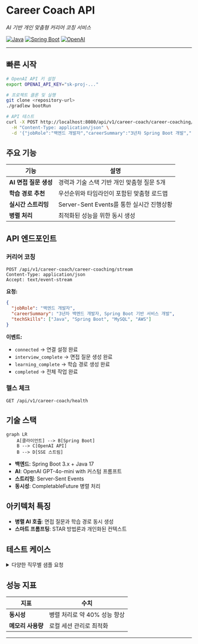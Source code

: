 # Career Coach API

*AI 기반 개인 맞춤형 커리어 코칭 서비스*



[![Java](https://img.shields.io/badge/Java-17-ED8B00?style=flat-square&logo=openjdk&logoColor=white)](https://openjdk.org/)
[![Spring Boot](https://img.shields.io/badge/Spring%20Boot-3.x-6DB33F?style=flat-square&logo=spring&logoColor=white)](https://spring.io/projects/spring-boot)
[![OpenAI](https://img.shields.io/badge/OpenAI-412991?style=flat-square&logo=openai&logoColor=white)](https://openai.com/)

---

## 빠른 시작

```bash
# OpenAI API 키 설정
export OPENAI_API_KEY="sk-proj-..."

# 프로젝트 클론 및 실행
git clone <repository-url>
./gradlew bootRun

# API 테스트
curl -X POST http://localhost:8080/api/v1/career-coach/career-coaching/stream \
  -H "Content-Type: application/json" \
  -d '{"jobRole":"백엔드 개발자","careerSummary":"3년차 Spring Boot 개발","techSkills":["Java","Spring Boot"]}'
```

## 주요 기능

| 기능 | 설명 |
|------|------|
| **AI 면접 질문 생성** | 경력과 기술 스택 기반 개인 맞춤형 질문 5개 |
| **학습 경로 추천** | 우선순위와 타임라인이 포함된 맞춤형 로드맵 |
| **실시간 스트리밍** | Server-Sent Events를 통한 실시간 진행상황 |
| **병렬 처리** | 최적화된 성능을 위한 동시 생성 |

## API 엔드포인트

### 커리어 코칭
```http
POST /api/v1/career-coach/career-coaching/stream
Content-Type: application/json
Accept: text/event-stream
```

**요청:**
```json
{
  "jobRole": "백엔드 개발자",
  "careerSummary": "3년차 백엔드 개발자, Spring Boot 기반 서비스 개발",
  "techSkills": ["Java", "Spring Boot", "MySQL", "AWS"]
}
```

**이벤트:**
- `connected` → 연결 설정 완료
- `interview_complete` → 면접 질문 생성 완료
- `learning_complete` → 학습 경로 생성 완료
- `completed` → 전체 작업 완료

### 헬스 체크
```http
GET /api/v1/career-coach/health
```

## 기술 스택

```mermaid
graph LR
    A[클라이언트] --> B[Spring Boot]
    B --> C[OpenAI API]
    B --> D[SSE 스트림]
```

- **백엔드**: Spring Boot 3.x + Java 17
- **AI**: OpenAI GPT-4o-mini with 커스텀 프롬프트
- **스트리밍**: Server-Sent Events
- **동시성**: CompletableFuture 병렬 처리

## 아키텍처 특징

- **병렬 AI 호출**: 면접 질문과 학습 경로 동시 생성
- **스마트 프롬프팅**: STAR 방법론과 개인화된 컨텍스트

## 테스트 케이스

<details>
<summary>다양한 직무별 샘플 요청</summary>

**백엔드 개발자 (3년차)**
```json
{"jobRole": "백엔드 개발자", "careerSummary": "3년차 Spring Boot 개발", "techSkills": ["Java", "Spring Boot", "MySQL"]}
```

**프론트엔드 개발자 (2년차)**
```json
{"jobRole": "프론트엔드 개발자", "careerSummary": "2년차 React 개발자", "techSkills": ["React", "TypeScript", "Next.js"]}
```

**DevOps 엔지니어 (4년차)**
```json
{"jobRole": "DevOps 엔지니어", "careerSummary": "4년차 쿠버네티스 운영", "techSkills": ["Kubernetes", "Docker", "AWS"]}
```

</details>

## 성능 지표

| 지표 | 수치 |
|------|------|
| **동시성** | 병렬 처리로 약 40% 성능 향상 |
| **메모리 사용량** | 로컬 세션 관리로 최적화 |


---

